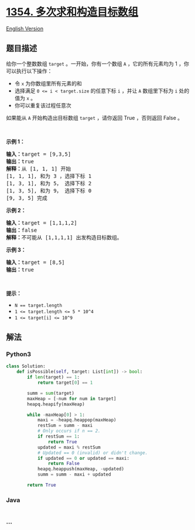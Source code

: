 # [1354. 多次求和构造目标数组](https://leetcode.cn/problems/construct-target-array-with-multiple-sums)

[English Version](/solution/1300-1399/1354.Construct%20Target%20Array%20With%20Multiple%20Sums/README_EN.md)

## 题目描述

<!-- 这里写题目描述 -->

<p>给你一个整数数组&nbsp;<code>target</code> 。一开始，你有一个数组&nbsp;<code>A</code> ，它的所有元素均为 1 ，你可以执行以下操作：</p>

<ul>
	<li>令&nbsp;<code>x</code>&nbsp;为你数组里所有元素的和</li>
	<li>选择满足&nbsp;<code>0 &lt;= i &lt; target.size</code>&nbsp;的任意下标&nbsp;<code>i</code>&nbsp;，并让&nbsp;<code>A</code>&nbsp;数组里下标为&nbsp;<code>i</code>&nbsp;处的值为&nbsp;<code>x</code>&nbsp;。</li>
	<li>你可以重复该过程任意次</li>
</ul>

<p>如果能从&nbsp;<code>A</code>&nbsp;开始构造出目标数组&nbsp;<code>target</code>&nbsp;，请你返回 True ，否则返回 False 。</p>

<p>&nbsp;</p>

<p><strong>示例 1：</strong></p>

<pre><strong>输入：</strong>target = [9,3,5]
<strong>输出：</strong>true
<strong>解释：</strong>从 [1, 1, 1] 开始
[1, 1, 1], 和为 3 ，选择下标 1
[1, 3, 1], 和为 5， 选择下标 2
[1, 3, 5], 和为 9， 选择下标 0
[9, 3, 5] 完成
</pre>

<p><strong>示例 2：</strong></p>

<pre><strong>输入：</strong>target = [1,1,1,2]
<strong>输出：</strong>false
<strong>解释：</strong>不可能从 [1,1,1,1] 出发构造目标数组。
</pre>

<p><strong>示例 3：</strong></p>

<pre><strong>输入：</strong>target = [8,5]
<strong>输出：</strong>true
</pre>

<p>&nbsp;</p>

<p><strong>提示：</strong></p>

<ul>
	<li><code>N == target.length</code></li>
	<li><code>1 &lt;= target.length&nbsp;&lt;= 5 * 10^4</code></li>
	<li><code>1 &lt;= target[i] &lt;= 10^9</code></li>
</ul>

## 解法

<!-- 这里可写通用的实现逻辑 -->

<!-- tabs:start -->

### **Python3**

<!-- 这里可写当前语言的特殊实现逻辑 -->

```python
class Solution:
    def isPossible(self, target: List[int]) -> bool:
        if len(target) == 1:
            return target[0] == 1

        summ = sum(target)
        maxHeap = [-num for num in target]
        heapq.heapify(maxHeap)

        while -maxHeap[0] > 1:
            maxi = -heapq.heappop(maxHeap)
            restSum = summ - maxi
            # Only occurs if n == 2.
            if restSum == 1:
                return True
            updated = maxi % restSum
            # Updated == 0 (invalid) or didn't change.
            if updated == 0 or updated == maxi:
                return False
            heapq.heappush(maxHeap, -updated)
            summ = summ - maxi + updated

        return True

```

### **Java**

<!-- 这里可写当前语言的特殊实现逻辑 -->

```java

```

### **...**

```

```

<!-- tabs:end -->
